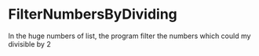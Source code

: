 # FilterNumbersByDividing
In the huge numbers of list, the program filter the numbers which could my divisible by 2 
